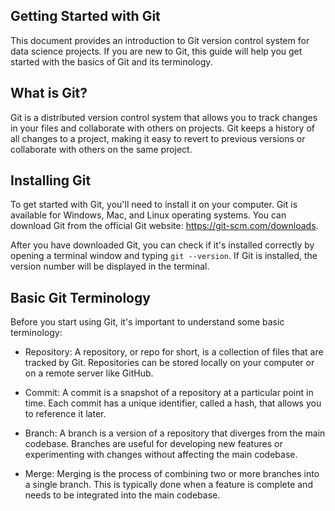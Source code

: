 ## Getting Started with Git

This document provides an introduction to Git version control system for data science projects. If you are new to Git, this guide will help you get started with the basics of Git and its terminology.

## What is Git?

Git is a distributed version control system that allows you to track changes in your files and collaborate with others on projects. Git keeps a history of all changes to a project, making it easy to revert to previous versions or collaborate with others on the same project.

## Installing Git

To get started with Git, you'll need to install it on your computer. Git is available for Windows, Mac, and Linux operating systems. You can download Git from the official Git website: https://git-scm.com/downloads.

After you have downloaded Git, you can check if it's installed correctly by opening a terminal window and typing `git --version`. If Git is installed, the version number will be displayed in the terminal.

## Basic Git Terminology
Before you start using Git, it's important to understand some basic terminology:

* Repository: A repository, or repo for short, is a collection of files that are tracked by Git. Repositories can be stored locally on your computer or on a remote server like GitHub.

* Commit: A commit is a snapshot of a repository at a particular point in time. Each commit has a unique identifier, called a hash, that allows you to reference it later.

* Branch: A branch is a version of a repository that diverges from the main codebase. Branches are useful for developing new features or experimenting with changes without affecting the main codebase.

* Merge: Merging is the process of combining two or more branches into a single branch. This is typically done when a feature is complete and needs to be integrated into the main codebase.
